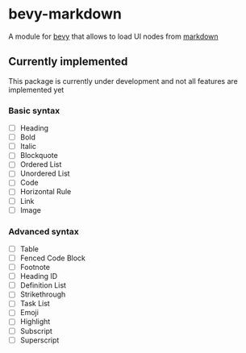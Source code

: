 # bevy-markdown
A module for [bevy](https://bevyengine.org/) that allows to load UI nodes from [markdown](https://www.markdownguide.org/)

## Currently implemented
This package is currently under development and not all features are implemented yet

### Basic syntax
- [ ] Heading
- [ ] Bold
- [ ] Italic
- [ ] Blockquote
- [ ] Ordered List
- [ ] Unordered List
- [ ] Code
- [ ] Horizontal Rule
- [ ] Link
- [ ] Image

### Advanced syntax
- [ ] Table
- [ ] Fenced Code Block
- [ ] Footnote
- [ ] Heading ID
- [ ] Definition List
- [ ] Strikethrough
- [ ] Task List
- [ ] Emoji
- [ ] Highlight
- [ ] Subscript
- [ ] Superscript